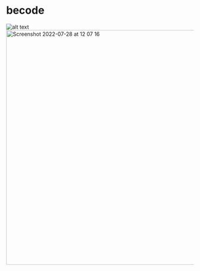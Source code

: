 # becode

![alt text](http://url/to/img.png)<img width="629" alt="Screenshot 2022-07-28 at 12 07 16" src="https://user-images.githubusercontent.com/95879803/181520745-c2acf5d5-545b-4fb1-8fe0-945ef436348f.png">
